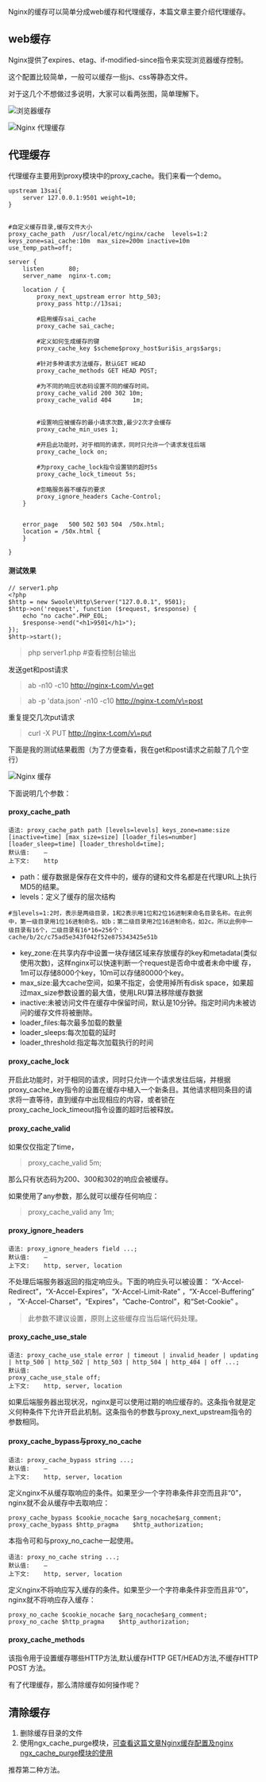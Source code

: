 Nginx的缓存可以简单分成web缓存和代理缓存，本篇文章主要介绍代理缓存。

## web缓存

Nginx提供了expires、etag、if-modified-since指令来实现浏览器缓存控制。

这个配置比较简单，一般可以缓存一些js、css等静态文件。

对于这几个不想做过多说明，大家可以看两张图，简单理解下。

![浏览器缓存](https://cdn.learnku.com/uploads/images/201911/19/41489/ZEbgycTmrL.png!/fw/1240)

![Nginx 代理缓存](https://cdn.learnku.com/uploads/images/201911/20/41489/Vo6VBgbiUr.png!/fw/1240)


## 代理缓存

代理缓存主要用到proxy模块中的proxy_cache。我们来看一个demo。

```
upstream 13sai{
    server 127.0.0.1:9501 weight=10;
}


#自定义缓存目录,缓存文件大小
proxy_cache_path  /usr/local/etc/nginx/cache  levels=1:2  keys_zone=sai_cache:10m  max_size=200m inactive=10m  use_temp_path=off;

server {
    listen       80;
    server_name  nginx-t.com;

    location / {
        proxy_next_upstream error http_503;
        proxy_pass http://13sai;

        #启用缓存sai_cache
        proxy_cache sai_cache; 

        #定义如何生成缓存的键
        proxy_cache_key $scheme$proxy_host$uri$is_args$args;

        #针对多种请求方法缓存，默认GET HEAD
        proxy_cache_methods GET HEAD POST; 

        #为不同的响应状态码设置不同的缓存时间。
        proxy_cache_valid 200 302 10m;
        proxy_cache_valid 404      1m;


        #设置响应被缓存的最小请求次数,最少2次才会缓存
        proxy_cache_min_uses 1;

        #开启此功能时，对于相同的请求，同时只允许一个请求发往后端
        proxy_cache_lock on; 

        #为proxy_cache_lock指令设置锁的超时5s
        proxy_cache_lock_timeout 5s;

        #忽略服务器不缓存的要求
        proxy_ignore_headers Cache-Control; 
    }


    error_page   500 502 503 504  /50x.html;
    location = /50x.html {
    }

}
```

#### 测试效果


```
// server1.php
<?php
$http = new Swoole\Http\Server("127.0.0.1", 9501);
$http->on('request', function ($request, $response) {
    echo "no cache".PHP_EOL;
    $response->end("<h1>9501</h1>");
});
$http->start();
```

> php server1.php #查看控制台输出

发送get和post请求

> ab -n10 -c10 http://nginx-t.com/v\=get

> ab -p 'data.json' -n10 -c10 http://nginx-t.com/v\=post

重复提交几次put请求

> curl -X PUT http://nginx-t.com/v\=put 

下面是我的测试结果截图（为了方便查看，我在get和post请求之前敲了几个空行）

![Nginx 缓存](https://cdn.learnku.com/uploads/images/201911/20/41489/StGI2M5SyZ.png!/fw/1240)

下面说明几个参数：

#### proxy_cache_path

```
语法:	proxy_cache_path path [levels=levels] keys_zone=name:size [inactive=time] [max_size=size] [loader_files=number] [loader_sleep=time] [loader_threshold=time];
默认值:	—
上下文:	http
```

- path：缓存数据是保存在文件中的，缓存的键和文件名都是在代理URL上执行MD5的结果。
- levels：定义了缓存的层次结构 
```
#当levels=1:2时，表示是两级目录，1和2表示用1位和2位16进制来命名目录名称。在此例中，第一级目录用1位16进制命名，如b；第二级目录用2位16进制命名，如2c。所以此例中一级目录有16个，二级目录有16*16=256个：
cache/b/2c/c75ad5e343f042f52e875343425e51b
```
- key_zone:在共享内存中设置一块存储区域来存放缓存的key和metadata(类似使用次数)，这样nginx可以快速判断一个request是否命中或者未命中缓 存，1m可以存储8000个key，10m可以存储80000个key。
- max_size:最大cache空间，如果不指定，会使用掉所有disk space，如果超过max_size参数设置的最大值，使用LRU算法移除缓存数据
- inactive:未被访问文件在缓存中保留时间，默认是10分钟。指定时间内未被访问的缓存文件将被删除。
- loader_files:每次最多加载的数量
- loader_sleeps:每次加载的延时
- loader_threshold:指定每次加载执行的时间

#### proxy_cache_lock

开启此功能时，对于相同的请求，同时只允许一个请求发往后端，并根据proxy_cache_key指令的设置在缓存中植入一个新条目。其他请求相同条目的请求将一直等待，直到缓存中出现相应的内容，或者锁在proxy_cache_lock_timeout指令设置的超时后被释放。

#### proxy_cache_valid

如果仅仅指定了time，
> proxy_cache_valid 5m;

那么只有状态码为200、300和302的响应会被缓存。

如果使用了any参数，那么就可以缓存任何响应：

> proxy_cache_valid any 1m;


#### proxy_ignore_headers
```
语法:	proxy_ignore_headers field ...;
默认值:	—
上下文:	http, server, location
```

不处理后端服务器返回的指定响应头。下面的响应头可以被设置： “X-Accel-Redirect”，“X-Accel-Expires”，“X-Accel-Limit-Rate” ，“X-Accel-Buffering” ， “X-Accel-Charset”，“Expires”，“Cache-Control”，和“Set-Cookie” 。

> 此参数不建议设置，原则上这些缓存应当后端代码处理。

#### proxy_cache_use_stale
```
语法:	proxy_cache_use_stale error | timeout | invalid_header | updating | http_500 | http_502 | http_503 | http_504 | http_404 | off ...;
默认值:	
proxy_cache_use_stale off;
上下文:	http, server, location
```

如果后端服务器出现状况，nginx是可以使用过期的响应缓存的。这条指令就是定义何种条件下允许开启此机制。这条指令的参数与proxy_next_upstream指令的参数相同。

#### proxy_cache_bypass与proxy_no_cache

```
语法:	proxy_cache_bypass string ...;
默认值:	—
上下文:	http, server, location
```
定义nginx不从缓存取响应的条件。如果至少一个字符串条件非空而且非“0”，nginx就不会从缓存中去取响应：
```
proxy_cache_bypass $cookie_nocache $arg_nocache$arg_comment;
proxy_cache_bypass $http_pragma    $http_authorization;
```

本指令可和与proxy_no_cache一起使用。
```
语法:	proxy_no_cache string ...;
默认值:	—
上下文:	http, server, location
```
定义nginx不将响应写入缓存的条件。如果至少一个字符串条件非空而且非“0”，nginx就不将响应存入缓存：
```
proxy_no_cache $cookie_nocache $arg_nocache$arg_comment;
proxy_no_cache $http_pragma    $http_authorization;
```


#### proxy_cache_methods

该指令用于设置缓存哪些HTTP方法,默认缓存HTTP GET/HEAD方法,不缓存HTTP POST 方法。

有了代理缓存，那么清除缓存如何操作呢？

## 清除缓存

1. 删除缓存目录的文件
2. 使用ngx_cache_purge模块，[可查看这篇文章Nginx缓存配置及nginx ngx_cache_purge模块的使用](https://www.cnblogs.com/Eivll0m/p/4921829.html)

推荐第二种方法。

